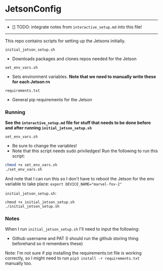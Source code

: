 ﻿# JetsonConfig

---

- [] TODO: integrate notes from `interactive_setup.md` into this file!

---

This repo contains scripts for setting up the Jetsons initially. 

`initial_jetson_setup.sh`

- Downloads packages and clones repos needed for the Jetson

`set_env_vars.sh`
- Sets environment variables. **Note that we need to manually write these for each Jetson rn**


`requirements.txt`
- General pip requirements for the Jetson

### Running 

**See the `interactive_setup.md` file for stuff that needs to be done before and after running `initial_jetson_setup.sh`**

`set_env_vars.sh`
- Be sure to change the variables!
- Note that this script needs sudo priviledges!
Run the following to run this script:
```bash
chmod +x set_env_vars.sh
./set_env_vars.sh
```

And note that I can run this so I don't have to reboot the Jetson for the env variable to take place:
`export DEVICE_NAME="marvel-fov-2"`


`initial_jetson_setup.sh`:

```
chmod +x initial_jetson_setup.sh
./initial_jetson_setup.sh
```

### Notes 

When I run `initial_jetson_setup.sh` I'll need to input the following:

- Github username and PAT (I should run the github storing thing beforehand so it remembers these)


Note: I'm not sure if pip installing the requirements.txt file is working correctly, so I might need to 
run `pip3 install -r requirements.txt` manually too.
